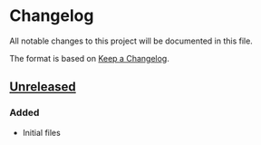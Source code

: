 # Changelog
All notable changes to this project will be documented in this file.

The format is based on [Keep a Changelog](http://keepachangelog.com/en/1.0.0/).

## [Unreleased]
### Added
- Initial files

[Unreleased]: https://github.com/dguo/keep-a-readme/compare/v0.1.0...HEAD

